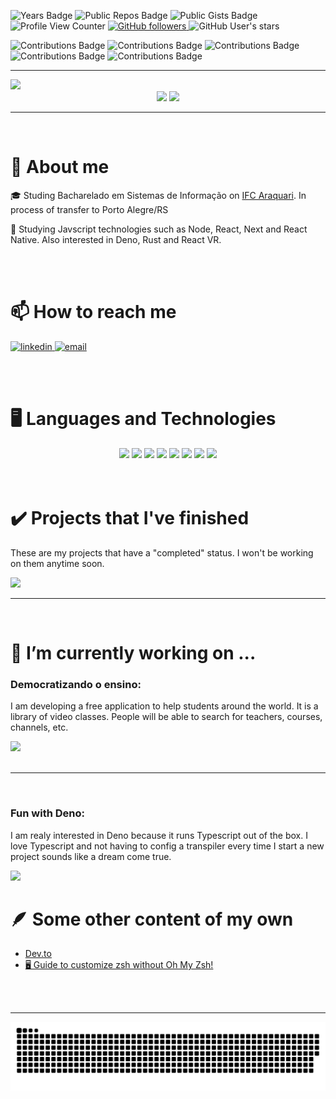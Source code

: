 
![Years Badge](https://badges.strrl.dev/years/hbenvenutti)
![Public Repos Badge](https://badges.strrl.dev/repos/hbenvenutti)
![Public Gists Badge](https://badges.strrl.dev/gists/hbenvenutti)
![Profile View Counter](https://komarev.com/ghpvc/?username=hbenvenutti)
<a href="https://github.com/hbenvenutti?tab=followers">
 <img alt="GitHub followers" src="https://img.shields.io/github/followers/hbenvenutti?style=plastic"/>
</a>
<img alt="GitHub User's stars" src="https://img.shields.io/github/stars/hbenvenutti?style=plastic">

![Contributions Badge](https://badges.strrl.dev/contributions/all/hbenvenutti)
![Contributions Badge](https://badges.strrl.dev/contributions/yearly/hbenvenutti)
![Contributions Badge](https://badges.strrl.dev/contributions/monthly/hbenvenutti)
![Contributions Badge](https://badges.strrl.dev/contributions/weekly/hbenvenutti)
![Contributions Badge](https://badges.strrl.dev/contributions/daily/hbenvenutti)


<!-- 
 Badges antigos que sairam do ar:
 
 [![Years Badge](https://badges.pufler.dev/years/hbenvenutti)](https://badges.pufler.dev)
 [![Repos Badge](https://badges.pufler.dev/repos/hbenvenutti)](https://badges.pufler.dev)
 [![Gists Badge](https://badges.pufler.dev/gists/hbenvenutti)](https://badges.pufler.dev)
-->

<hr>

<img src="https://i.imgur.com/Jxdyx95.jpg">

<div align="center">
 <img height="165em" src="https://github-readme-stats.vercel.app/api?username=hbenvenutti&show_icons=true&theme=onedark&count_private=true">
 <img height="165em" src="https://github-readme-stats.vercel.app/api/top-langs/?username=hbenvenutti&layout=compact&theme=onedark"> 
</div>

<hr>
<br/>

# 💬 About me
:mortar_board: Studing Bacharelado em Sistemas de Informação on [IFC Araquari](https://araquari.ifc.edu.br/).
In process of transfer to Porto Alegre/RS



:book: Studying Javscript technologies such as Node, React, Next and React Native. Also interested in Deno, Rust and React VR.

<br/>
<br/>

# 📫 How to reach me
<div>
 <a href="https://linkedin.com/in/huam-benvenutti">
  <img alt="linkedin" height="40" src="https://cdn.jsdelivr.net/gh/devicons/devicon/icons/linkedin/linkedin-original.svg" />
 </a>
 
 <a href="mailto:huambenvenutti@protonmail.com">
  <img alt="email" height="40" src="https://www.vectorlogo.zone/logos/protonmail/protonmail-ar21.svg" />
 </a>
</div>

  <i class="fab fa-dev"></i>

<br/>
<br/>

# 🖥️ Languages and Technologies
<div align="center">
 <img height="60" src="https://cdn.jsdelivr.net/gh/devicons/devicon/icons/ubuntu/ubuntu-plain.svg" />
 <img height="60" src="https://cdn.jsdelivr.net/gh/devicons/devicon/icons/linux/linux-plain.svg" />
 <img height="60" src="https://cdn.jsdelivr.net/gh/devicons/devicon/icons/nodejs/nodejs-original-wordmark.svg" />
 <img height="60" src="https://cdn.jsdelivr.net/gh/devicons/devicon/icons/typescript/typescript-original.svg" />
 <img height="60" src="https://cdn.jsdelivr.net/gh/devicons/devicon/icons/react/react-original-wordmark.svg" />
 <img height="60" src="https://cdn.jsdelivr.net/gh/devicons/devicon/icons/postgresql/postgresql-plain-wordmark.svg" />
 <img height="60" src="https://cdn.jsdelivr.net/gh/devicons/devicon/icons/jest/jest-plain.svg" />
 <img height="60" src="https://cdn.jsdelivr.net/gh/devicons/devicon/icons/docker/docker-plain-wordmark.svg" />
</div>

<br/>
<br/>

# ✔️ Projects that I've finished
These are my projects that have a "completed" status. I won't be working on them anytime soon.

  <a href="https://github.com/hbenvenutti/biblioteca-backend">
   <img src="https://github-readme-stats.vercel.app/api/pin/?username=hbenvenutti&repo=biblioteca-backend&theme=onedark">
  </a>

<br/>
<hr>
<br/>

# 🔭 I’m currently working on ...

### Democratizando o ensino:
I am developing a free application to help students around the world. It is a library of video classes. People will be able to search for teachers, courses, channels, etc.
   
   <a href="https://github.com/SevenSeas-tech/demen-backend">
    <img src="https://github-readme-stats.vercel.app/api/pin/?username=SevenSeas-tech&repo=demen-backend&theme=onedark">
   </a>
   
<div align="center"></div>

<br/>
<hr>
<br/>

### Fun with Deno:
I am realy interested in Deno because it runs Typescript out of the box. I love Typescript and not having to config a transpiler every time I start a new project sounds like a dream come true.

  <a href="https://github.com/SevenSeas-tech/demen">
   <img src="https://github-readme-stats.vercel.app/api/pin/?username=hbenvenutti&repo=car_rental&theme=onedark">
  </a>
 

# :feather: Some other content of my own

* [Dev.to](https://dev.to/hbenvenutti)
* [🖥️ Guide to customize zsh without Oh My Zsh!](https://dev.to/hbenvenutti/using-zsh-without-omz-4gch)

<br/>
<br/>

<hr>

![Snake animation](https://github.com/hbenvenutti/hbenvenutti/blob/output/github-contribution-grid-snake.svg)



<!--
**hbenvenutti/hbenvenutti** is a ✨ _special_ ✨ repository because its `README.md` (this file) appears on your GitHub profile.


Here are some ideas to get you started:

- 🔭 I’m currently working on ...
- 🌱 I’m currently learning ...
- 👯 I’m looking to collaborate on ...
- 🤔 I’m looking for help with ...
- 💬 Ask me about ...
- 📫 How to reach me: ...
- 😄 Pronouns: ...
- ⚡ Fun fact: ...
-->

